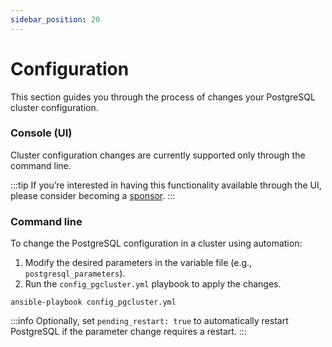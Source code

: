 ```yaml
---
sidebar_position: 20
---
```


# Configuration

This section guides you through the process of changes your PostgreSQL cluster configuration.

### Console (UI)

Cluster configuration changes are currently supported only through the command line.

:::tip
If you’re interested in having this functionality available through the UI, please consider becoming a [sponsor](/docs/sponsor).
:::

### Command line

To change the PostgreSQL configuration in a cluster using automation:

1. Modify the desired parameters in the variable file (e.g., `postgresql_parameters`).
2. Run the `config_pgcluster.yml` playbook to apply the changes.

```
ansible-playbook config_pgcluster.yml
```

:::info
Optionally, set `pending_restart: true` to automatically restart PostgreSQL if the parameter change requires a restart.
:::
